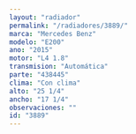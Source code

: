 ```yaml
---
layout: "radiador"
permalink: "/radiadores/3889/"
marca: "Mercedes Benz"
modelo: "E200"
ano: "2015"
motor: "L4 1.8"
transmision: "Automática"
parte: "438445"
clima: "Con clima"
alto: "25 1/4"
ancho: "17 1/4"
observaciones: ""
id: "3889"
---
```


